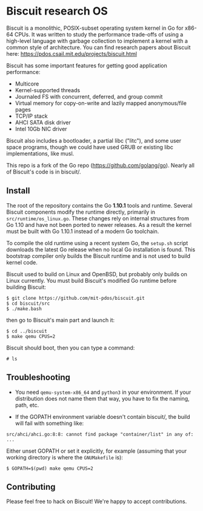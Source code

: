 # Biscuit research OS

Biscuit is a monolithic, POSIX-subset operating system kernel in Go for x86-64
CPUs. It was written to study the performance trade-offs of using a high-level
language with garbage collection to implement a kernel with a common style of
architecture. You can find research papers about Biscuit here:
https://pdos.csail.mit.edu/projects/biscuit.html

Biscuit has some important features for getting good application performance:
- Multicore
- Kernel-supported threads
- Journaled FS with concurrent, deferred, and group commit
- Virtual memory for copy-on-write and lazily mapped anonymous/file pages
- TCP/IP stack
- AHCI SATA disk driver
- Intel 10Gb NIC driver

Biscuit also includes a bootloader, a partial libc ("litc"), and some user
space programs, though we could have used GRUB or existing libc
implementations, like musl.

This repo is a fork of the Go repo (https://github.com/golang/go).  Nearly all
of Biscuit's code is in biscuit/.

## Install

The root of the repository contains the Go **1.10.1** tools and runtime.
Several Biscuit components modify the runtime directly, primarily in
`src/runtime/os_linux.go`. These changes rely on internal structures from
Go 1.10 and have not been ported to newer releases. As a result the kernel
must be built with Go 1.10.1 instead of a modern Go toolchain.

To compile the old runtime using a recent system Go, the `setup.sh` script
downloads the latest Go release when no local Go installation is found. This
bootstrap compiler only builds the Biscuit runtime and is not used to build
kernel code.

Biscuit used to build on Linux and OpenBSD, but probably only builds on Linux
currently. You must build Biscuit's modified Go runtime before building
Biscuit:
```
$ git clone https://github.com/mit-pdos/biscuit.git
$ cd biscuit/src
$ ./make.bash
```

then go to Biscuit's main part and launch it:
```
$ cd ../biscuit
$ make qemu CPUS=2
```

Biscuit should boot, then you can type a command:
```
# ls
```

## Troubleshooting

* You need `qemu-system-x86_64` and `python3` in your environment.  If your distribution does not name them that way, you have to fix the naming, path, etc.

* If the GOPATH environment variable doesn't contain biscuit/, the build will fail with something like:
```
src/ahci/ahci.go:8:8: cannot find package "container/list" in any of:
...
```

Either unset GOPATH or set it explicitly, for example (assuming that your working directory is where the `GNUMakefile` is):
```
$ GOPATH=$(pwd) make qemu CPUS=2
```

## Contributing

Please feel free to hack on Biscuit! We're happy to accept contributions.

